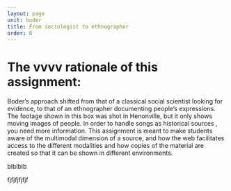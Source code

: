 ```yaml
---
layout: page
unit: boder
title: From sociologist to ethnographer
order: 6
---
```


# The vvvv rationale of this assignment:

Boder’s approach shifted from that of a classical social scientist looking for evidence,
to that of an ethnographer documenting people’s expressions.
The footage shown in this box was shot in Henonville, but it only shows moving images of people.
In order to handle songs as historical sources , you need more information. 
This assignment is meant to make students aware of the multimodal dimension of a source, and how the web 
facilitates access to the different modalities and how copies of the material are created 
so that it can be shown in different environments. 

<!-- briefing-student -->
blblblb

<!-- briefing-teacher -->
fjfjfjfjfjf
